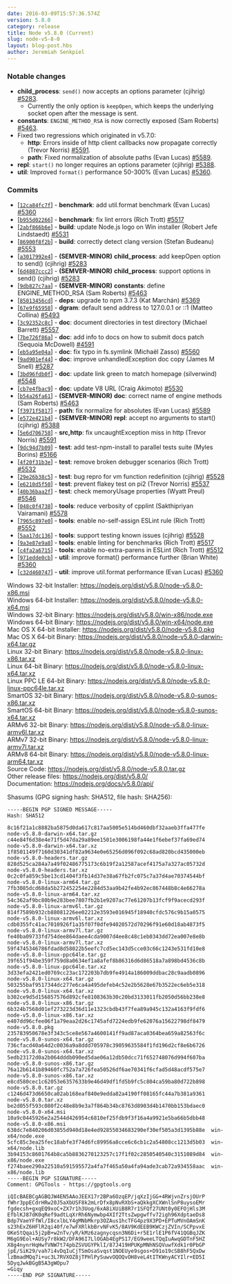 ```yaml
---
date: 2016-03-09T15:57:36.574Z
version: 5.8.0
category: release
title: Node v5.8.0 (Current)
slug: node-v5-8-0
layout: blog-post.hbs
author: Jeremiah Senkpiel
---
```


### Notable changes

* **child_process**: `send()` now accepts an options parameter (cjihrig) [#5283](https://github.com/nodejs/node/pull/5283).
  * Currently the only option is `keepOpen`, which keeps the underlying socket open after the message is sent.
* **constants**: `ENGINE_METHOD_RSA` is now correctly exposed (Sam Roberts) [#5463](https://github.com/nodejs/node/pull/5463).
* Fixed two regressions which originated in v5.7.0:
  * **http**: Errors inside of http client callbacks now propagate correctly (Trevor Norris) [#5591](https://github.com/nodejs/node/pull/5591).
  * **path**: Fixed normalization of absolute paths (Evan Lucas) [#5589](https://github.com/nodejs/node/pull/5589).
* **repl**: `start()` no longer requires an options parameter (cjihrig) [#5388](https://github.com/nodejs/node/pull/5388).
* **util**: Improved `format()` performance 50-300% (Evan Lucas) [#5360](https://github.com/nodejs/node/pull/5360).

### Commits

* [[`12ca84fc7f`](https://github.com/nodejs/node/commit/12ca84fc7f)] - **benchmark**: add util.format benchmark (Evan Lucas) [#5360](https://github.com/nodejs/node/pull/5360)
* [[`b955d02266`](https://github.com/nodejs/node/commit/b955d02266)] - **benchmark**: fix lint errors (Rich Trott) [#5517](https://github.com/nodejs/node/pull/5517)
* [[`2abf866b6e`](https://github.com/nodejs/node/commit/2abf866b6e)] - **build**: update Node.js logo on Win installer (Robert Jefe Lindstaedt) [#5531](https://github.com/nodejs/node/pull/5531)
* [[`86900f8f2b`](https://github.com/nodejs/node/commit/86900f8f2b)] - **build**: correctly detect clang version (Stefan Budeanu) [#5553](https://github.com/nodejs/node/pull/5553)
* [[`a3017992e4`](https://github.com/nodejs/node/commit/a3017992e4)] - **(SEMVER-MINOR)** **child_process**: add keepOpen option to send() (cjihrig) [#5283](https://github.com/nodejs/node/pull/5283)
* [[`6d4887ccc2`](https://github.com/nodejs/node/commit/6d4887ccc2)] - **(SEMVER-MINOR)** **child_process**: support options in send() (cjihrig) [#5283](https://github.com/nodejs/node/pull/5283)
* [[`9db827c7aa`](https://github.com/nodejs/node/commit/9db827c7aa)] - **(SEMVER-MINOR)** **constants**: define ENGINE_METHOD_RSA (Sam Roberts) [#5463](https://github.com/nodejs/node/pull/5463)
* [[`85013456cd`](https://github.com/nodejs/node/commit/85013456cd)] - **deps**: upgrade to npm 3.7.3 (Kat Marchán) [#5369](https://github.com/nodejs/node/pull/5369)
* [[`67e9f65958`](https://github.com/nodejs/node/commit/67e9f65958)] - **dgram**: default send address to 127.0.0.1 or ::1 (Matteo Collina) [#5493](https://github.com/nodejs/node/pull/5493)
* [[`3c92352c8c`](https://github.com/nodejs/node/commit/3c92352c8c)] - **doc**: document directories in test directory (Michael Barrett) [#5557](https://github.com/nodejs/node/pull/5557)
* [[`7be726f86a`](https://github.com/nodejs/node/commit/7be726f86a)] - **doc**: add info to docs on how to submit docs patch (Sequoia McDowell) [#4591](https://github.com/nodejs/node/pull/4591)
* [[`eb5a95e04a`](https://github.com/nodejs/node/commit/eb5a95e04a)] - **doc**: fix typo in fs.symlink (Michaël Zasso) [#5560](https://github.com/nodejs/node/pull/5560)
* [[`9ad901ef44`](https://github.com/nodejs/node/commit/9ad901ef44)] - **doc**: improve unhandledException doc copy (James M Snell) [#5287](https://github.com/nodejs/node/pull/5287)
* [[`3bd96fdb0f`](https://github.com/nodejs/node/commit/3bd96fdb0f)] - **doc**: update link green to match homepage (silverwind) [#5548](https://github.com/nodejs/node/pull/5548)
* [[`cb7e4fbac9`](https://github.com/nodejs/node/commit/cb7e4fbac9)] - **doc**: update V8 URL (Craig Akimoto) [#5530](https://github.com/nodejs/node/pull/5530)
* [[`b54a26fa61`](https://github.com/nodejs/node/commit/b54a26fa61)] - **(SEMVER-MINOR)** **doc**: correct name of engine methods (Sam Roberts) [#5463](https://github.com/nodejs/node/pull/5463)
* [[`f3971f5817`](https://github.com/nodejs/node/commit/f3971f5817)] - **path**: fix normalize for absolutes (Evan Lucas) [#5589](https://github.com/nodejs/node/pull/5589)
* [[`e572e421b4`](https://github.com/nodejs/node/commit/e572e421b4)] - **(SEMVER-MINOR)** **repl**: accept no arguments to start() (cjihrig) [#5388](https://github.com/nodejs/node/pull/5388)
* [[`5e6d706758`](https://github.com/nodejs/node/commit/5e6d706758)] - **src,http**: fix uncaughtException miss in http (Trevor Norris) [#5591](https://github.com/nodejs/node/pull/5591)
* [[`9dc94d7b09`](https://github.com/nodejs/node/commit/9dc94d7b09)] - **test**: add test-npm-install to parallel tests suite (Myles Borins) [#5166](https://github.com/nodejs/node/pull/5166)
* [[`4f20f31b3e`](https://github.com/nodejs/node/commit/4f20f31b3e)] - **test**: remove broken debugger scenarios (Rich Trott) [#5532](https://github.com/nodejs/node/pull/5532)
* [[`29e26b38c5`](https://github.com/nodejs/node/commit/29e26b38c5)] - **test**: bug repro for vm function redefinition (cjihrig) [#5528](https://github.com/nodejs/node/pull/5528)
* [[`e6210d5f50`](https://github.com/nodejs/node/commit/e6210d5f50)] - **test**: prevent flakey test on pi2 (Trevor Norris) [#5537](https://github.com/nodejs/node/pull/5537)
* [[`40b36baa2f`](https://github.com/nodejs/node/commit/40b36baa2f)] - **test**: check memoryUsage properties (Wyatt Preul) [#5546](https://github.com/nodejs/node/pull/5546)
* [[`048c0f4738`](https://github.com/nodejs/node/commit/048c0f4738)] - **tools**: reduce verbosity of cpplint (Sakthipriyan Vairamani) [#5578](https://github.com/nodejs/node/pull/5578)
* [[`7965c897e0`](https://github.com/nodejs/node/commit/7965c897e0)] - **tools**: enable no-self-assign ESLint rule (Rich Trott) [#5552](https://github.com/nodejs/node/pull/5552)
* [[`5aa17dc136`](https://github.com/nodejs/node/commit/5aa17dc136)] - **tools**: support testing known issues (cjihrig) [#5528](https://github.com/nodejs/node/pull/5528)
* [[`9a3e87e9a8`](https://github.com/nodejs/node/commit/9a3e87e9a8)] - **tools**: enable linting for benchmarks (Rich Trott) [#5517](https://github.com/nodejs/node/pull/5517)
* [[`c4fa2a6715`](https://github.com/nodejs/node/commit/c4fa2a6715)] - **tools**: enable no-extra-parens in ESLint (Rich Trott) [#5512](https://github.com/nodejs/node/pull/5512)
* [[`971edde0cb`](https://github.com/nodejs/node/commit/971edde0cb)] - **util**: improve format() performance further (Brian White) [#5360](https://github.com/nodejs/node/pull/5360)
* [[`c32d460747`](https://github.com/nodejs/node/commit/c32d460747)] - **util**: improve util.format performance (Evan Lucas) [#5360](https://github.com/nodejs/node/pull/5360)

Windows 32-bit Installer: https://nodejs.org/dist/v5.8.0/node-v5.8.0-x86.msi<br>
Windows 64-bit Installer: https://nodejs.org/dist/v5.8.0/node-v5.8.0-x64.msi<br>
Windows 32-bit Binary: https://nodejs.org/dist/v5.8.0/win-x86/node.exe<br>
Windows 64-bit Binary: https://nodejs.org/dist/v5.8.0/win-x64/node.exe<br>
Mac OS X 64-bit Installer: https://nodejs.org/dist/v5.8.0/node-v5.8.0.pkg<br>
Mac OS X 64-bit Binary: https://nodejs.org/dist/v5.8.0/node-v5.8.0-darwin-x64.tar.gz<br>
Linux 32-bit Binary: https://nodejs.org/dist/v5.8.0/node-v5.8.0-linux-x86.tar.xz<br>
Linux 64-bit Binary: https://nodejs.org/dist/v5.8.0/node-v5.8.0-linux-x64.tar.xz<br>
Linux PPC LE 64-bit Binary: https://nodejs.org/dist/v5.8.0/node-v5.8.0-linux-ppc64le.tar.xz<br>
SmartOS 32-bit Binary: https://nodejs.org/dist/v5.8.0/node-v5.8.0-sunos-x86.tar.xz<br>
SmartOS 64-bit Binary: https://nodejs.org/dist/v5.8.0/node-v5.8.0-sunos-x64.tar.xz<br>
ARMv6 32-bit Binary: https://nodejs.org/dist/v5.8.0/node-v5.8.0-linux-armv6l.tar.xz<br>
ARMv7 32-bit Binary: https://nodejs.org/dist/v5.8.0/node-v5.8.0-linux-armv7l.tar.xz<br>
ARMv8 64-bit Binary: https://nodejs.org/dist/v5.8.0/node-v5.8.0-linux-arm64.tar.xz<br>
Source Code: https://nodejs.org/dist/v5.8.0/node-v5.8.0.tar.gz<br>
Other release files: https://nodejs.org/dist/v5.8.0/<br>
Documentation: https://nodejs.org/docs/v5.8.0/api/

Shasums (GPG signing hash: SHA512, file hash: SHA256):

```
-----BEGIN PGP SIGNED MESSAGE-----
Hash: SHA512

8c16f21a1c8882ba5875d0da617c817aa5005e514bd460dbf32aaeb3ffa477fe  node-v5.8.0-darwin-x64.tar.gz
c44e84f6d38e4e71f5d47da29a89ee1501e3006198fa44e1f6ebef37fa69ed74  node-v5.8.0-darwin-x64.tar.xz
1f8501149f7160d30341df82a9634e0e65256d096f092c68ad820bcd435000eb  node-v5.8.0-headers.tar.gz
828d525ca284a7a49f02486775173c6b19f2a12587acef4175a7a327ac05732d  node-v5.8.0-headers.tar.xz
0c2c0fa859c5be13cd1404f3fb14d37e38a67fb2fc075c7a37d4ae70374544bf  node-v5.8.0-linux-arm64.tar.gz
7fb3085dcd68da5b272452254e2284d53aa9b42fe4b92ec867448b8c4e66278a  node-v5.8.0-linux-arm64.tar.xz
54c362af9bc80b9e283bee7807fb2b1e9207ac77e61207b13fcf9f9acecd293f  node-v5.8.0-linux-armv6l.tar.gz
814f7589b932cb88081226ee02212e3593e016945f18940cfdc576c9b15a0575  node-v5.8.0-linux-armv6l.tar.xz
cdb0355fc41ac7010926f1a35f07f0dfe94020572d70296f91e60d18ab4873f5  node-v5.8.0-linux-armv7l.tar.gz
fe40ba09733fd754dee864daee4cda9007d4ee8c48c1eb0343dd72ea007e8e8b  node-v5.8.0-linux-armv7l.tar.xz
59f4745346786fdad8d58022b5eefc7cd5ec143d5cce03c66c1243e531fd10e8  node-v5.8.0-linux-ppc64le.tar.gz
39f651f94be359f759d8a0634ef1a8afef8b86316d6d86518a7a898bd4536c8b  node-v5.8.0-linux-ppc64le.tar.xz
3d33efa2421ed0769cc23ac172203b7db9fe4914a186009ddbac28c9aadb0896  node-v5.8.0-linux-x64.tar.gz
503255baf9517344dc277e6ca4a495defeb4c52e2b5628e67b3522ec6eb5e318  node-v5.8.0-linux-x64.tar.xz
b302ce9d5d156857576d892cfe8108363b30c20bd3133011fb2050d56bb238e8  node-v5.8.0-linux-x86.tar.gz
6b324b7568d01ef273223d36d11e1323cbdb43f7fea89a945c132a4163f9fdf6  node-v5.8.0-linux-x86.tar.xz
e407dd96cfee06f1a79eaa2d26c1745afd7224edb9fe62076a15622798df8479  node-v5.8.0.pkg
235783950678e3f343c5ce8e567a4600141ff9ad87aca0364bea659a82563f6c  node-v5.8.0-sunos-x64.tar.gz
736cfacd40a64d2c0036a9a8ddd705978c39059635584f1fd196d2cf8e6b6726  node-v5.8.0-sunos-x64.tar.xz
5edb23172d0a2b064dddb090ed5dae06a12db50dcc71f652748076d994f607ba  node-v5.8.0-sunos-x86.tar.gz
76a12b6141b89460fc752a7a726fea50526df6ae70341f6cfad5d48acdf575e7  node-v5.8.0-sunos-x86.tar.xz
e8cd580cec1c62053e6357633b9e46d49df1fd5b9fc5c804ca59ba80d722b898  node-v5.8.0.tar.gz
c1246d473d6650ca02ab168eaf840e9edda82a4190ff08165fc44a7b381a9361  node-v5.8.0.tar.xz
be2d055f593c080f2c48e8b9e3a7f864b34bc8763d8903d4b1470bb153bdaec0  node-v5.8.0-x64.msi
10a9c0445926e2a2544d426954c6810ef25fdb9f3f16a4a9921e5ba66b5dbb48  node-v5.8.0-x86.msi
638dc7e840206d03855d940d18e4ed92855034683290ef30ef505a3d1395b88e  win-x64/node.exe
5cfc85c3ea25fec18abfe3f74d6fc89956a8cce6c6cb1c2a54808cc1213d5b03  win-x64/node.lib
3b94153c8601764b8ca5b8836270123257c17f1f02c2850540540c3151089d84  win-x86/node.exe
f274baee290a22510a591595572a4fa7f465a50a4fa94ade3cab72a934558aac  win-x86/node.lib
-----BEGIN PGP SIGNATURE-----
Comment: GPGTools - https://gpgtools.org

iQIcBAEBCgAGBQJW4EN5AAoJEEX17r2BPa6OzqEP/jqXzIjGG+4RWjvnZrsjOUrP
fWhr3ppECdrHRw20J5aXbUSF8k2mLrDfx8pNvRXbS+aQkkgXCXWnlSnP8uysoEMr
fgdecsh+gxqEQ9xoC+ZX7r1h3Uog/6xA8iXUiB8R7r1SFQf27UNt0y0EFOjHls3M
EfblKJ87dK0qRef9adtLqXrRh6Nymwbp4XIf2TtsZwpgwffv72igh96XdptaeDs8
Bdp7VaeYFfWl/I8cxlbLY4gMNbMkrp3OZAus1hcTFG4pz9X3PD+EPTuMVnOAmSnK
s23hExZ6HFlR2qi40f/e7wFXRlkbBrvNFvK5/8AV9KdEEB9KWCzjZVIn/SCPpvxE
OKeStQqai5j2pB+w2nTv/yR/kMz6zagnycqsn3N6Di+r5E1rlE1P6fV41QGBqJZK
M6gG9Eol+AUSy7r8kW2/DFA96I7LlOGAb4EgPS17/EG9weeLTQqIuAwqGDTnF5HZ
X8g4nynrHqHwfVNW7t74pbZSVUGYPklI/87J419HPUKpMNhNSQVuwfXdk1r0PbGP
jpE/SiK29/vah7i4vDqIuCjTSmOsaSvqst1NOEUye9sgos+D91o19cSB8hF5QxDw
lzBmadMQq7i+uc3L7RVXOZ8jTPHlPySuwvOQOQvOH8veL4tITKWnyACYIlr+ED5I
5DyqJwkBGgB5A3gWOpu7
=Giqy
-----END PGP SIGNATURE-----

```
